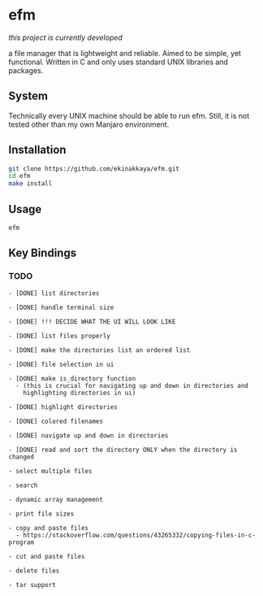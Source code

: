# efm

*this project is currently developed*

a file manager that is lightweight and reliable. Aimed to be simple, yet functional.
Written in C and only uses standard UNIX libraries and packages.

## System

Technically every UNIX machine should be able to run efm. Still, it is not tested
other than my own Manjaro environment. 

## Installation

```sh
git clone https://github.com/ekinakkaya/efm.git
cd efm
make install
```

## Usage

```sh
efm
```

## Key Bindings



### TODO
```
- [DONE] list directories

- [DONE] handle terminal size

- [DONE] !!! DECIDE WHAT THE UI WILL LOOK LIKE

- [DONE] list files properly

- [DONE] make the directories list an ordered list

- [DONE] file selection in ui

- [DONE] make is_directory function
  - (this is crucial for navigating up and down in directories and
    highlighting directories in ui)

- [DONE] highlight directories

- [DONE] colored filenames

- [DONE] navigate up and down in directories

- [DONE] read and sort the directory ONLY when the directory is changed

- select multiple files

- search

- dynamic array management

- print file sizes

- copy and paste files
  - https://stackoverflow.com/questions/43265332/copying-files-in-c-program

- cut and paste files

- delete files

- tar support
```
